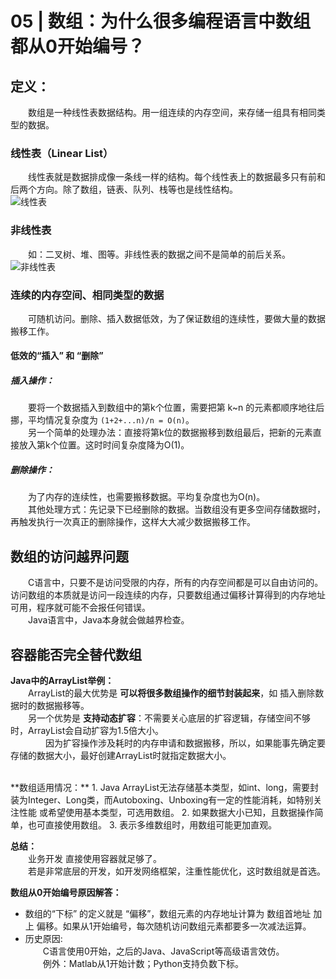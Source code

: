 # 05 | 数组：为什么很多编程语言中数组都从0开始编号？

## 定义：
&emsp;&emsp;数组是一种线性表数据结构。用一组连续的内存空间，来存储一组具有相同类型的数据。

### 线性表（Linear List）
&emsp;&emsp;线性表就是数据排成像一条线一样的结构。每个线性表上的数据最多只有前和后两个方向。除了数组，链表、队列、栈等也是线性结构。  
![线性表](https://markdown-bucket.oss-cn-shenzhen.aliyuncs.com/image/BeautyOfDataStructureAndAlgorithms/LinearList.png)

### 非线性表
&emsp;&emsp;如：二叉树、堆、图等。非线性表的数据之间不是简单的前后关系。  
![非线性表](https://markdown-bucket.oss-cn-shenzhen.aliyuncs.com/image/BeautyOfDataStructureAndAlgorithms/NolinearList.png)

### 连续的内存空间、相同类型的数据
&emsp;&emsp;可随机访问。删除、插入数据低效，为了保证数组的连续性，要做大量的数据搬移工作。  

#### 低效的“插入” 和 “删除”

##### 插入操作：
&emsp;&emsp;要将一个数据插入到数组中的第k个位置，需要把第 k~n 的元素都顺序地往后挪，平均情况复杂度为 `(1+2+...n)/n = O(n)`。  
&emsp;&emsp;另一个简单的处理办法：直接将第k位的数据搬移到数组最后，把新的元素直接放入第k个位置。这时时间复杂度降为O(1)。  

##### 删除操作：
&emsp;&emsp;为了内存的连续性，也需要搬移数据。平均复杂度也为O(n)。  
&emsp;&emsp;其他处理方式：先记录下已经删除的数据。当数组没有更多空间存储数据时，再触发执行一次真正的删除操作，这样大大减少数据搬移工作。  


## 数组的访问越界问题
&emsp;&emsp;C语言中，只要不是访问受限的内存，所有的内存空间都是可以自由访问的。访问数组的本质就是访问一段连续的内存，只要数组通过偏移计算得到的内存地址可用，程序就可能不会报任何错误。  
&emsp;&emsp;Java语言中，Java本身就会做越界检查。  

## 容器能否完全替代数组
**Java中的ArrayList举例：**  
&emsp;&emsp;ArrayList的最大优势是 **可以将很多数组操作的细节封装起来**，如 插入删除数据时的数据搬移等。  
&emsp;&emsp;另一个优势是 **支持动态扩容**：不需要关心底层的扩容逻辑，存储空间不够时，ArrayList会自动扩容为1.5倍大小。  
&emsp;&emsp;&emsp;&emsp;因为扩容操作涉及耗时的内存申请和数据搬移，所以，如果能事先确定要存储的数据大小，最好创建ArrayList时就指定数据大小。  

<br/>
**数组适用情况：**  
1. Java ArrayList无法存储基本类型，如int、long，需要封装为Integer、Long类，而Autoboxing、Unboxing有一定的性能消耗，如特别关注性能 或希望使用基本类型，可选用数组。  
2. 如果数据大小已知，且数据操作简单，也可直接使用数组。
3. 表示多维数组时，用数组可能更加直观。  

**总结：**  
&emsp;&emsp;业务开发 直接使用容器就足够了。  
&emsp;&emsp;若是非常底层的开发，如开发网络框架，注重性能优化，这时数组就是首选。

**数组从0开始编号原因解答：**  
- 数组的“下标” 的定义就是 “偏移”，数组元素的内存地址计算为 数组首地址 加上 偏移。如果从1开始编号，每次随机访问数组元素都要多一次减法运算。  
- 历史原因:  
&emsp;&emsp;C语言使用0开始，之后的Java、JavaScript等高级语言效仿。  
&emsp;&emsp;例外：Matlab从1开始计数；Python支持负数下标。
